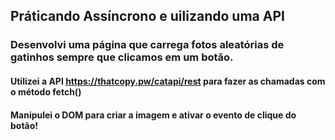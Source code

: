## Práticando Assíncrono e uilizando uma API

### Desenvolvi uma página que carrega fotos aleatórias de gatinhos sempre que clicamos em um botão.

#### Utilizei a API https://thatcopy.pw/catapi/rest para fazer as chamadas com o método fetch() 
#### Manipulei o DOM para criar a imagem e ativar o evento de clique do botão!